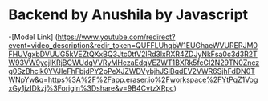 
# Backend by Anushila by Javascript

-[Model Link] (https://www.youtube.com/redirect?event=video_description&redir_token=QUFFLUhqbW1EUGhaeWVURERJM0FHUVgxbDVUUG5kVEZtQXxBQ3Jtc0ttV2lRd3lxRXR4ZDJyNkFsa0c3d3R2TW93VW9yejlKRjBCWUdqVVRyMHczaEdqVEZWT1BXRk5fcGI2N29TN0Znczg0SzBhclk0YVJIeFhFbjdPY2pPeXJZWDVybjhJSlBqdEV2VWR6SjhFdDN0TWNpYw&q=https%3A%2F%2Fapp.eraser.io%2Fworkspace%2FYtPqZ1VogxGy1jzIDkzj%3Forigin%3Dshare&v=9B4CvtzXRpc)